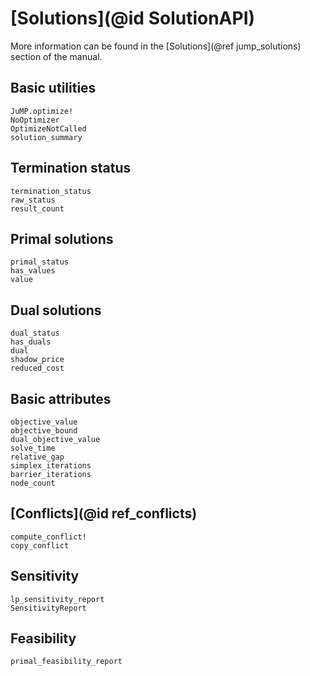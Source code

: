 # [Solutions](@id SolutionAPI)

More information can be found in the [Solutions](@ref jump_solutions) section of
the manual.

## Basic utilities

```@docs
JuMP.optimize!
NoOptimizer
OptimizeNotCalled
solution_summary
```

## Termination status

```@docs
termination_status
raw_status
result_count
```

## Primal solutions

```@docs
primal_status
has_values
value
```

## Dual solutions

```@docs
dual_status
has_duals
dual
shadow_price
reduced_cost
```

## Basic attributes

```@docs
objective_value
objective_bound
dual_objective_value
solve_time
relative_gap
simplex_iterations
barrier_iterations
node_count
```

## [Conflicts](@id ref_conflicts)

```@docs
compute_conflict!
copy_conflict
```

## Sensitivity

```@docs
lp_sensitivity_report
SensitivityReport
```

## Feasibility

```@docs
primal_feasibility_report
```
